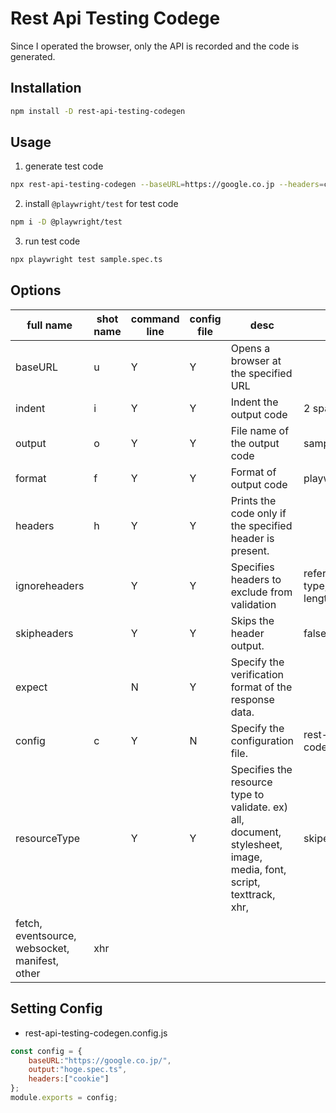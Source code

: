 

# Rest Api Testing Codege

Since I operated the browser, only the API is recorded and the code is generated.

## Installation

```bash
npm install -D rest-api-testing-codegen
```

## Usage

1. generate test code

```bash
npx rest-api-testing-codegen --baseURL=https://google.co.jp --headers=cookie
```

2. install `@playwright/test` for test code

```bash
npm i -D @playwright/test
```

3. run test code

```bash
npx playwright test sample.spec.ts
```

## Options

| full name | shot name | command line | config file | desc | defaults |
| -- | -- | -- | -- | -- | -- |
| baseURL | u | Y | Y | Opens a browser at the specified URL | |
| indent | i | Y | Y | Indent the output code | 2 spaces |
| output | o | Y | Y | File name of the output code | sample.spec.ts |
| format | f | Y | Y | Format of output code | playwright |
| headers | h | Y | Y | Prints the code only if the specified header is present. | |
| ignoreheaders |  | Y | Y | Specifies headers to exclude from validation | referer,content-type,content-length |
| skipheaders |  | Y | Y | Skips the header output. | false |
| expect | | N | Y | Specify the verification format of the response data. | |
| config | c | Y | N | Specify the configuration file. | rest-api-testing-codegen.config.js |
| resourceType |  | Y | Y | Specifies the resource type to validate. ex) all, document, stylesheet, image, media, font, script, texttrack, xhr, | skipexpectjson |  | Y | Y | Skips generate expect of json. | false |
fetch, eventsource, websocket, manifest, other | xhr |

## Setting Config

- rest-api-testing-codegen.config.js

```javascript
const config = {
    baseURL:"https://google.co.jp/",
    output:"hoge.spec.ts",
    headers:["cookie"]
};
module.exports = config;
```

